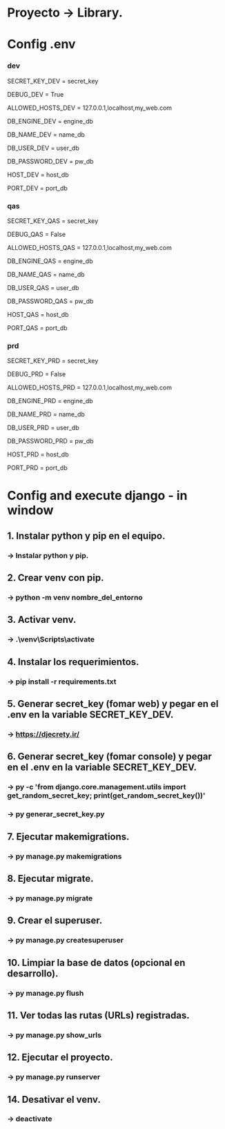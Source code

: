
# Proyecto -> Library.
# Config .env
### dev
SECRET_KEY_DEV = secret_key

DEBUG_DEV = True

ALLOWED_HOSTS_DEV = 127.0.0.1,localhost,my_web.com

DB_ENGINE_DEV = engine_db

DB_NAME_DEV = name_db

DB_USER_DEV = user_db

DB_PASSWORD_DEV = pw_db

HOST_DEV = host_db

PORT_DEV = port_db

### qas
SECRET_KEY_QAS = secret_key

DEBUG_QAS = False

ALLOWED_HOSTS_QAS = 127.0.0.1,localhost,my_web.com

DB_ENGINE_QAS = engine_db

DB_NAME_QAS = name_db

DB_USER_QAS = user_db

DB_PASSWORD_QAS = pw_db

HOST_QAS = host_db

PORT_QAS = port_db

### prd
SECRET_KEY_PRD = secret_key

DEBUG_PRD = False

ALLOWED_HOSTS_PRD = 127.0.0.1,localhost,my_web.com

DB_ENGINE_PRD = engine_db

DB_NAME_PRD = name_db

DB_USER_PRD = user_db

DB_PASSWORD_PRD = pw_db

HOST_PRD = host_db

PORT_PRD = port_db
# Config  and execute django - in window
## 1. Instalar python y pip en el equipo.
### -> Instalar python y pip.
## 2. Crear venv con pip.
### -> python -m venv nombre_del_entorno
## 3. Activar venv.
### -> .\venv\Scripts\activate
## 4. Instalar los requerimientos.
### -> pip install -r requirements.txt
## 5. Generar secret_key (fomar web) y pegar en el .env en la variable SECRET_KEY_DEV.
### -> https://djecrety.ir/
## 6. Generar secret_key (fomar console) y pegar en el .env en la variable SECRET_KEY_DEV.
### -> py -c 'from django.core.management.utils import get_random_secret_key; print(get_random_secret_key())'
### -> py generar_secret_key.py
## 7. Ejecutar makemigrations.
### -> py manage.py makemigrations
## 8. Ejecutar migrate.
### -> py manage.py migrate
## 9. Crear el superuser.
### -> py manage.py createsuperuser
## 10. Limpiar la base de datos (opcional en desarrollo).
### -> py manage.py flush
## 11. Ver todas las rutas (URLs) registradas.
### -> py manage.py show_urls
## 12. Ejecutar el proyecto.
### -> py manage.py runserver
## 14. Desativar el venv.
### -> deactivate